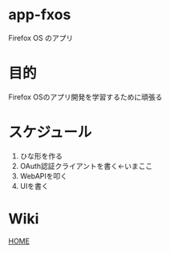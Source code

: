 app-fxos
========

Firefox OS のアプリ


目的
========
Firefox OSのアプリ開発を学習するために頑張る


スケジュール
========
1. ひな形を作る
2. OAuth認証クライアントを書く←いまここ
3. WebAPIを叩く
4. UIを書く

Wiki
========
[HOME](https://github.com/kouheiszk/app-fxos/wiki)